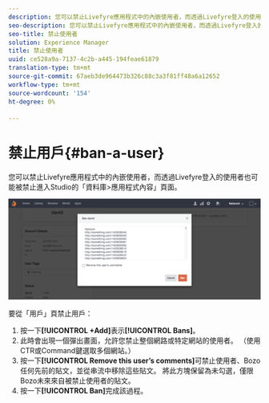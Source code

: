 ```yaml
---
description: 您可以禁止Livefyre應用程式中的內嵌使用者，而透過Livefyre登入的使用者也可能被禁止進入Studio的「資料庫>應用程式內容」頁面。
seo-description: 您可以禁止Livefyre應用程式中的內嵌使用者，而透過Livefyre登入的使用者也可能被禁止進入Studio的「資料庫>應用程式內容」頁面。
seo-title: 禁止使用者
solution: Experience Manager
title: 禁止使用者
uuid: ce528a9a-7137-4c2b-a445-194feae61879
translation-type: tm+mt
source-git-commit: 67aeb3de964473b326c88c3a3f81ff48a6a12652
workflow-type: tm+mt
source-wordcount: '154'
ht-degree: 0%

---
```



# 禁止用戶{#ban-a-user}

您可以禁止Livefyre應用程式中的內嵌使用者，而透過Livefyre登入的使用者也可能被禁止進入Studio的「資料庫>應用程式內容」頁面。

![](assets/UsersBan2-1024x409.png)

要從「用戶」頁禁止用戶：

1. 按一下&#x200B;**[!UICONTROL +Add]**&#x200B;表示&#x200B;**[!UICONTROL Bans]**。
1. 此時會出現一個彈出畫面，允許您禁止整個網路或特定網站的使用者。 （使用CTR或Command鍵選取多個網站。）
1. 按一下&#x200B;**[!UICONTROL Remove this user’s comments]**&#x200B;可禁止使用者、Bozo任何先前的貼文，並從串流中移除這些貼文。 將此方塊保留為未勾選，僅限Bozo未來來自被禁止使用者的貼文。
1. 按一下&#x200B;**[!UICONTROL Ban]**&#x200B;完成該過程。
